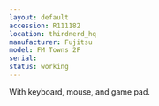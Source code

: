 ```yaml
---
layout: default
accession: R111182
location: thirdnerd_hq
manufacturer: Fujitsu
model: FM Towns 2F
serial: 
status: working
---
```


With keyboard, mouse, and game pad.
